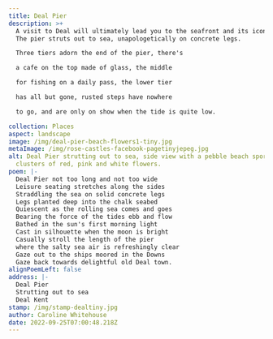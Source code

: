 ```yaml
---
title: Deal Pier
description: >+
  A visit to Deal will ultimately lead you to the seafront and its iconic pier.
  The pier struts out to sea, unapologetically on concrete legs. 

  Three tiers adorn the end of the pier, there's

  a cafe on the top made of glass, the middle

  for fishing on a daily pass, the lower tier 

  has all but gone, rusted steps have nowhere 

  to go, and are only on show when the tide is quite low.

collection: Places
aspect: landscape
image: /img/deal-pier-beach-flowers1-tiny.jpg
metaImage: /img/rose-castles-facebook-pagetinyjepeg.jpg
alt: Deal Pier strutting out to sea, side view with a pebble beach sporting
  clusters of red, pink and white flowers.
poem: |-
  Deal Pier not too long and not too wide
  Leisure seating stretches along the sides
  Straddling the sea on solid concrete legs
  Legs planted deep into the chalk seabed
  Quiescent as the rolling sea comes and goes
  Bearing the force of the tides ebb and flow
  Bathed in the sun's first morning light 
  Cast in silhouette when the moon is bright
  Casually stroll the length of the pier
  where the salty sea air is refreshingly clear
  Gaze out to the ships moored in the Downs
  Gaze back towards delightful old Deal town.
alignPoemLeft: false
address: |-
  Deal Pier
  Strutting out to sea
  Deal Kent
stamp: /img/stamp-dealtiny.jpg
author: Caroline Whitehouse
date: 2022-09-25T07:00:48.218Z
---
```

